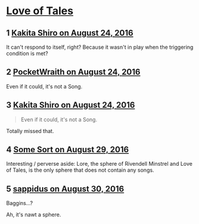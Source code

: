 # [Love of Tales](https://community.fantasyflightgames.com/topic/228420-love-of-tales/)

## 1 [Kakita Shiro on August 24, 2016](https://community.fantasyflightgames.com/topic/228420-love-of-tales/?do=findComment&comment=2381330)

It can't respond to itself, right? Because it wasn't in play when the triggering condition is met?

## 2 [PocketWraith on August 24, 2016](https://community.fantasyflightgames.com/topic/228420-love-of-tales/?do=findComment&comment=2381438)

Even if it could, it's not a Song.

## 3 [Kakita Shiro on August 24, 2016](https://community.fantasyflightgames.com/topic/228420-love-of-tales/?do=findComment&comment=2381449)

> Even if it could, it's not a Song.

Totally missed that.

## 4 [Some Sort on August 29, 2016](https://community.fantasyflightgames.com/topic/228420-love-of-tales/?do=findComment&comment=2389842)

Interesting / perverse aside: Lore, the sphere of Rivendell Minstrel and Love of Tales, is the only sphere that does not contain any songs.

## 5 [sappidus on August 30, 2016](https://community.fantasyflightgames.com/topic/228420-love-of-tales/?do=findComment&comment=2390859)

Baggins...?

Ah, it's nawt a sphere.

